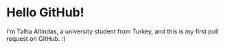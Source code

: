 # Hello GitHub!

I'm Talha Altindas, a university student from Turkey, and this is my first pull request on GitHub. :)
